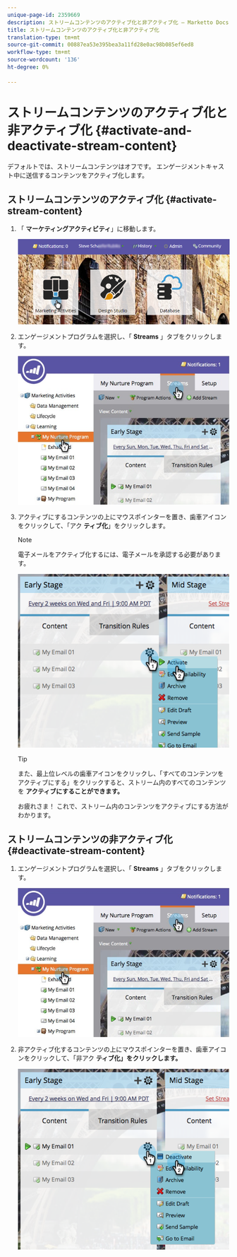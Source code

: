 ```yaml
---
unique-page-id: 2359669
description: ストリームコンテンツのアクティブ化と非アクティブ化 — Marketto Docs — 製品ドキュメント
title: ストリームコンテンツのアクティブ化と非アクティブ化
translation-type: tm+mt
source-git-commit: 00887ea53e395bea3a11fd28e0ac98b085ef6ed8
workflow-type: tm+mt
source-wordcount: '136'
ht-degree: 0%

---
```



# ストリームコンテンツのアクティブ化と非アクティブ化 {#activate-and-deactivate-stream-content}

デフォルトでは、ストリームコンテンツはオフです。 エンゲージメントキャスト中に送信するコンテンツをアクティブ化します。

## ストリームコンテンツのアクティブ化 {#activate-stream-content}

1. 「 **マーケティングアクティビティ**」に移動します。

   ![](assets/login-marketing-activities.png)

1. エンゲージメントプログラムを選択し、「 **Streams** 」タブをクリックします。

   ![](assets/cloneasteam.jpg)

1. アクティブにするコンテンツの上にマウスポインターを置き、歯車アイコンをクリックして、「アク **ティブ化**」をクリックします。

   >[!NOTE]
   >
   >電子メールをアクティブ化するには、電子メールを承認する必要があります。

   ![](assets/image2014-9-15-16-3a33-3a42.png)

   >[!TIP]
   >
   >また、最上位レベルの歯車アイコンをクリックし、「すべてのコンテンツをアクティブにする」をクリックすると、ストリーム内のすべてのコンテンツを **アクティブにすることができます。**

   お疲れさま！ これで、ストリーム内のコンテンツをアクティブにする方法がわかります。

## ストリームコンテンツの非アクティブ化 {#deactivate-stream-content}

1. エンゲージメントプログラムを選択し、「 **Streams** 」タブをクリックします。

   ![](assets/cloneasteam.jpg)

1. 非アクティブ化するコンテンツの上にマウスポインターを置き、歯車アイコンをクリックして、「非アク **ティブ化」をクリックします。**

   ![](assets/image2014-9-15-16-3a34-3a25.png)

